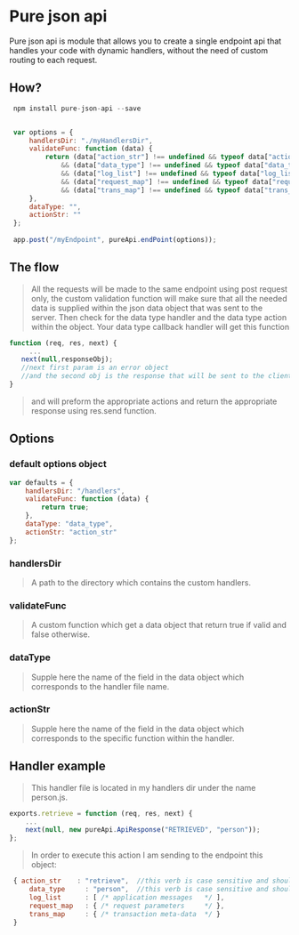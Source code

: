 # Pure json api

Pure json api is module that allows you to create a single endpoint api that handles your code with dynamic handlers,
without the need of custom routing to each request.
 
## How? 

```javascript
 npm install pure-json-api --save 
```

```javascript

 var options = {
     handlersDir: "./myHandlersDir",
     validateFunc: function (data) {
         return (data["action_str"] !== undefined && typeof data["action_str"] === "string")
             && (data["data_type"] !== undefined && typeof data["data_type"] === "string")
             && (data["log_list"] !== undefined && typeof data["log_list"] === "object")
             && (data["request_map"] !== undefined && typeof data["request_map"] === "object")
             && (data["trans_map"] !== undefined && typeof data["trans_map"] === "object");
     },
     dataType: "",
     actionStr: ""
 };
 
 app.post("/myEndpoint", pureApi.endPoint(options));
```

## The flow
> All the requests will be made to the same endpoint using post request only, the custom validation function 
> will make sure that all the needed data is supplied within the json data object that was sent to the server.
> Then check for the data type handler and the data type action within the object.
> Your data type callback handler will get this function 
 ```javascript
 function (req, res, next) {
      ...
    next(null,responseObj);
    //next first param is an error object
    //and the second obj is the response that will be sent to the client
 }
 ```
> and will preform the appropriate actions and return the appropriate response using res.send function.


## Options

### default options object
 
```javascript
var defaults = {
    handlersDir: "/handlers",
    validateFunc: function (data) {
        return true;
    },
    dataType: "data_type",
    actionStr: "action_str"
};
```

### handlersDir
> A path to the directory which contains the custom handlers.  

### validateFunc 
> A custom function which get a data object that return true if valid and false otherwise. 
   
### dataType
> Supple here the name of the field in the data object which corresponds to the handler file name.

### actionStr
> Supple here the name of the field in the data object which corresponds to the specific function within the handler. 

## Handler example
> This handler file is located in my handlers dir under the name person.js.
```javascript
exports.retrieve = function (req, res, next) {
    ...
    next(null, new pureApi.ApiResponse("RETRIEVED", "person"));
};
```
> In order to execute this action I am sending to the endpoint this object:

```javascript
 { action_str    : "retrieve",  //this verb is case sensitive and should be the same as the function name
     data_type     : "person",  //this verb is case sensitive and should be the same as the handler file name
     log_list      : [ /* application messages   */ ],
     request_map   : { /* request parameters     */ },
     trans_map     : { /* transaction meta-data  */ }
 }
 ```
 >


